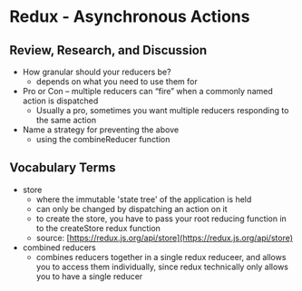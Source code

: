 # Redux - Asynchronous Actions

## Review, Research, and Discussion

- How granular should your reducers be?
  - depends on what you need to use them for
- Pro or Con – multiple reducers can “fire” when a commonly named action is dispatched
  - Usually a pro, sometimes you want multiple reducers responding to the same action
- Name a strategy for preventing the above
  - using the combineReducer function

## Vocabulary Terms

- store
  - where the immutable 'state tree' of the application is held
  - can only be changed by dispatching an action on it
  - to create the store, you have to pass your root reducing function in to the createStore redux function
  - source: [https://redux.js.org/api/store](https://redux.js.org/api/store)
- combined reducers
  - combines reducers together in a single redux reduceer, and allows you to access them individually, since redux technically only allows you to have a single reducer
